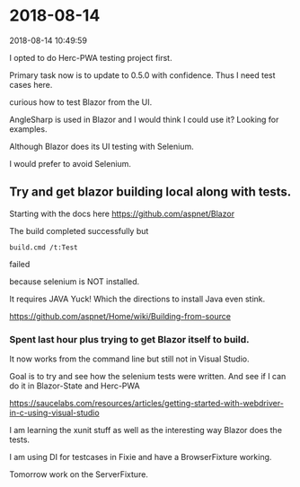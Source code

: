 # 2018-08-14

2018-08-14 10:49:59

I opted to do Herc-PWA testing project first.

Primary task now is to update to 0.5.0 with confidence.
Thus I need test cases here. 

curious how to test Blazor from the UI.

AngleSharp is used in Blazor and I would think I could use it?  Looking for examples.

Although Blazor does its UI testing with Selenium.

I would prefer to avoid Selenium.

## Try and get blazor building local along with tests.

Starting with the docs here
https://github.com/aspnet/Blazor

The build completed successfully but

```
build.cmd /t:Test
```
failed

because selenium is NOT installed.

It requires JAVA Yuck!  Which the directions to install Java even stink.

https://github.com/aspnet/Home/wiki/Building-from-source


### Spent last hour plus trying to get Blazor itself to build.

It now works from the command line but still not in Visual Studio.

Goal is to try and see how the selenium tests were written. And see if I can do it in Blazor-State and Herc-PWA

https://saucelabs.com/resources/articles/getting-started-with-webdriver-in-c-using-visual-studio


I am learning the xunit stuff as well as the interesting way Blazor does the tests. 

I am using DI for testcases in Fixie and have 
a BrowserFixture working.

Tomorrow work on the ServerFixture.

